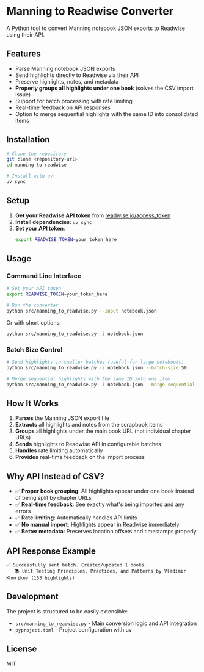 # Manning to Readwise Converter

A Python tool to convert Manning notebook JSON exports to Readwise using their API.

## Features

- Parse Manning notebook JSON exports
- Send highlights directly to Readwise via their API
- Preserve highlights, notes, and metadata
- **Properly groups all highlights under one book** (solves the CSV import issue)
- Support for batch processing with rate limiting
- Real-time feedback on API responses
- Option to merge sequential highlights with the same ID into consolidated items

## Installation

```bash
# Clone the repository
git clone <repository-url>
cd manning-to-readwise

# Install with uv
uv sync
```

## Setup

1. **Get your Readwise API token** from [readwise.io/access_token](https://readwise.io/access_token)
2. **Install dependencies**: `uv sync`
3. **Set your API token**:
   ```bash
   export READWISE_TOKEN=your_token_here
   ```

## Usage

### Command Line Interface

```bash
# Set your API token
export READWISE_TOKEN=your_token_here

# Run the converter
python src/manning_to_readwise.py --input notebook.json
```

Or with short options:
```bash
python src/manning_to_readwise.py -i notebook.json
```

### Batch Size Control

```bash
# Send highlights in smaller batches (useful for large notebooks)
python src/manning_to_readwise.py -i notebook.json --batch-size 50

# Merge sequential highlights with the same ID into one item
python src/manning_to_readwise.py -i notebook.json --merge-sequential
```

## How It Works

1. **Parses** the Manning JSON export file
2. **Extracts** all highlights and notes from the scrapbook items
3. **Groups** all highlights under the main book URL (not individual chapter URLs)
4. **Sends** highlights to Readwise API in configurable batches
5. **Handles** rate limiting automatically
6. **Provides** real-time feedback on the import process

## Why API Instead of CSV?

- ✅ **Proper book grouping**: All highlights appear under one book instead of being split by chapter URLs
- ✅ **Real-time feedback**: See exactly what's being imported and any errors
- ✅ **Rate limiting**: Automatically handles API limits
- ✅ **No manual import**: Highlights appear in Readwise immediately
- ✅ **Better metadata**: Preserves location offsets and timestamps properly

## API Response Example

```
✅ Successfully sent batch. Created/updated 1 books.
   📚 Unit Testing Principles, Practices, and Patterns by Vladimir Khorikov (153 highlights)
```

## Development

The project is structured to be easily extensible:

- `src/manning_to_readwise.py` - Main conversion logic and API integration
- `pyproject.toml` - Project configuration with uv

## License

MIT 